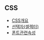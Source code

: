 ## CSS
- [CSS개요](./CSS%EA%B0%9C%EC%9A%94.md)
- [선택자(셀렉터)](./%EC%84%A0%ED%83%9D%EC%9E%90(%EC%85%80%EB%A0%89%ED%84%B0).md)
- [폰트관련속성](./%ED%8F%B0%ED%8A%B8%EA%B4%80%EB%A0%A8%EC%86%8D%EC%84%B1.md)